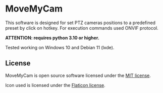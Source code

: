 # MoveMyCam

This software is designed for set PTZ cameras positions to a predefined preset by click on hotkey. For execution commands used ONVIF protocol.

**ATTENTION: requires python 3.10 or higher.**

Tested working on Windows 10 and Debian 11 (lxde).

## License

MoveMyCam is open source software licensed under the [MIT license](https://opensource.org/licenses/MIT).

Icon used is licensed under the [Flaticon license](https://www.freepikcompany.com/legal#nav-flaticon-agreement).
